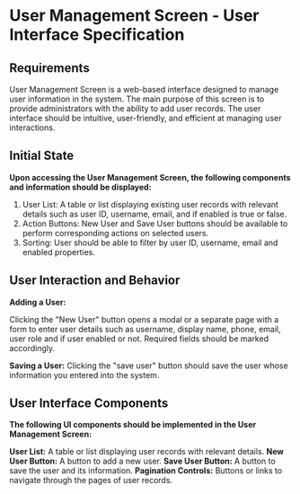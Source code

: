 # User Management Screen - User Interface Specification
## Requirements
User Management Screen is a web-based interface designed to manage user information in the system. The main purpose of this screen is to provide administrators with the ability to add user records. The user interface should be intuitive, user-friendly, and efficient at managing user interactions.
## Initial State
**Upon accessing the User Management Screen, the following components and information should be displayed:**
1. User List: A table or list displaying existing user records with relevant details such as user ID, username, email, and if enabled is true or false.
2. Action Buttons: New User and Save User buttons should be available to perform corresponding actions on selected users.
3. Sorting: User should be able to filter by user ID, username, email and enabled properties.
## User Interaction and Behavior
**Adding a User:**

Clicking the "New User" button opens a modal or a separate page with a form to enter user details such as username, display name, phone, email, user role and if user enabled or not.
Required fields should be marked accordingly.

**Saving a User:**
Clicking the "save user" button should save the user whose information you entered into the system.

## User Interface Components
**The following UI components should be implemented in the User Management Screen:**

**User List:** A table or list displaying user records with relevant details.
**New User Button:** A button to add a new user.
**Save User Button:** A button to save the user and its information.
**Pagination Controls:** Buttons or links to navigate through the pages of user records.
